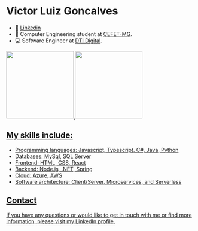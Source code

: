# Victor Luiz Goncalves

- 👷 [Linkedin](https://www.linkedin.com/in/victor-luiz-3913271a7)
- 📖 Computer Engineering student at [CEFET-MG](https://www.cefetmg.br/).
- 💻 Software Engineer at [DTI Digital](https://www.dtidigital.com.br/).


<div align="left">
  <a href="https://github.com/victorluizskt">
  <img height="180em" src="https://github-readme-stats.vercel.app/api?username=victorluizskt&show_icons=true&theme=dark&include_all_commits=true"/>
  <img height="180em" src="https://github-readme-stats.vercel.app/api/top-langs/?username=victorluizskt&theme=dark&layout=compact"/>
</div>


## My skills include:

-   Programming languages: Javascript, Typescript, C#, Java, Python
-   Databases: MySql, SQL Server
-   Frontend: HTML, CSS, React
-   Backend: Node.js, .NET, Spring
-   Cloud: Azure, AWS
-   Software architecture: Client/Server, Microservices, and Serverless

## Contact
If you have any questions or would like to get in touch with me or find more information, please visit my LinkedIn profile.

